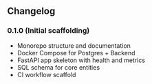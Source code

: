 ## Changelog

### 0.1.0 (Initial scaffolding)
- Monorepo structure and documentation
- Docker Compose for Postgres + Backend
- FastAPI app skeleton with health and metrics
- SQL schema for core entities
- CI workflow scaffold

